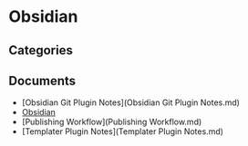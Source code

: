 # Obsidian

## Categories


## Documents
- [Obsidian Git Plugin Notes](Obsidian Git Plugin Notes.md)
- [Obsidian](Obsidian.md)
- [Publishing Workflow](Publishing Workflow.md)
- [Templater Plugin Notes](Templater Plugin Notes.md)